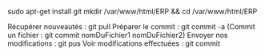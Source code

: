 sudo apt-get install git
mkdir /var/www/html/ERP && cd /var/www/html/ERP




Récupérer nouveautés : git pull
Préparer le commit : git commit -a
(Commit un fichier : git commit nomDuFichier1 nomDuFichier2)
Envoyer nos modifications : git pus
Voir modifications effectuées : git commit